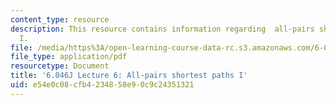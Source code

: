 ```yaml
---
content_type: resource
description: This resource contains information regarding  all-pairs shortest paths
  I.
file: /media/https%3A/open-learning-course-data-rc.s3.amazonaws.com/6-046j-design-and-analysis-of-algorithms-spring-2012/e54e0c08cfb4234858e90c9c24351321_MIT6_046JS12_lec06.pdf
file_type: application/pdf
resourcetype: Document
title: '6.046J Lecture 6: All-pairs shortest paths I'
uid: e54e0c08-cfb4-2348-58e9-0c9c24351321
---
```


